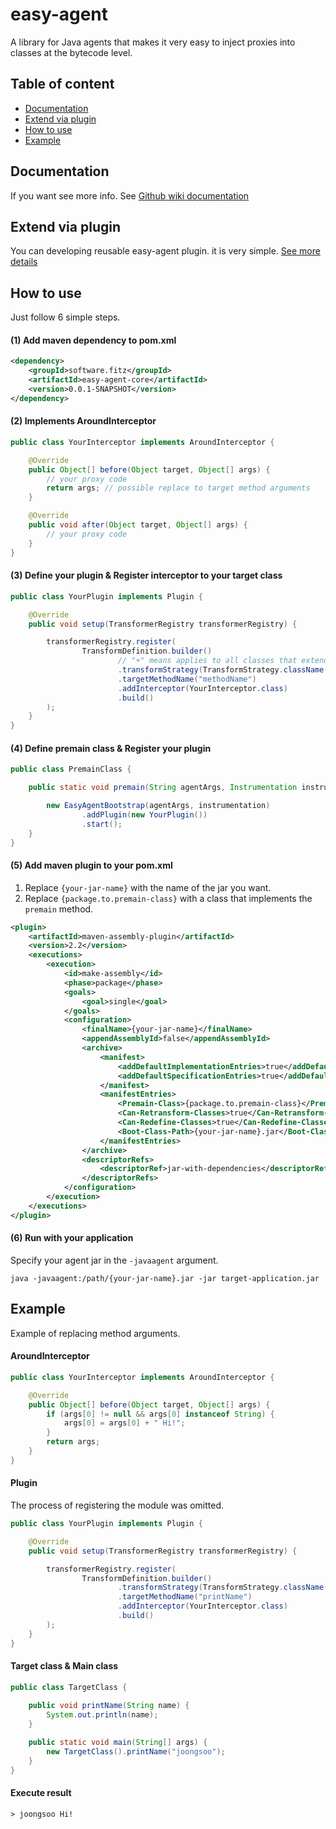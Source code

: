# easy-agent
A library for Java agents that makes it very easy to inject proxies into classes at the bytecode level.

## Table of content
- [Documentation](#documentation)
- [Extend via plugin](#extend-via-plugin)
- [How to use](#how-to-use)
- [Example](#example)


## Documentation
If you want see more info. See [Github wiki documentation](https://github.com/joongsoo/easy-agent/wiki)

## Extend via plugin
You can developing reusable easy-agent plugin. it is very simple. [See more details](https://github.com/joongsoo/easy-agent/wiki/Plugin)

## How to use
Just follow 6 simple steps.

#### (1) Add maven dependency to pom.xml
```xml
<dependency>
    <groupId>software.fitz</groupId>
    <artifactId>easy-agent-core</artifactId>
    <version>0.0.1-SNAPSHOT</version>
</dependency>
```

#### (2) Implements AroundInterceptor
```java
public class YourInterceptor implements AroundInterceptor {

    @Override
    public Object[] before(Object target, Object[] args) {
        // your proxy code
        return args; // possible replace to target method arguments
    }

    @Override
    public void after(Object target, Object[] args) {
        // your proxy code
    }
}
```

#### (3) Define your plugin & Register interceptor to your target class
```java
public class YourPlugin implements Plugin {

    @Override
    public void setup(TransformerRegistry transformerRegistry) {

        transformerRegistry.register(
                TransformDefinition.builder()
                        // "+" means applies to all classes that extend this class
                        .transformStrategy(TransformStrategy.className("package.Class+")) 
                        .targetMethodName("methodName")
                        .addInterceptor(YourInterceptor.class)
                        .build()
        );
    }
}
```

#### (4) Define premain class & Register your plugin
```java
public class PremainClass {

    public static void premain(String agentArgs, Instrumentation instrumentation) {

        new EasyAgentBootstrap(agentArgs, instrumentation)
                .addPlugin(new YourPlugin())
                .start();
    }
}
```

#### (5) Add maven plugin to your pom.xml
1. Replace `{your-jar-name}` with the name of the jar you want.
2. Replace `{package.to.premain-class}` with a class that implements the `premain` method.

```xml
<plugin>
    <artifactId>maven-assembly-plugin</artifactId>
    <version>2.2</version>
    <executions>
        <execution>
            <id>make-assembly</id>
            <phase>package</phase>
            <goals>
                <goal>single</goal>
            </goals>
            <configuration>
                <finalName>{your-jar-name}</finalName>
                <appendAssemblyId>false</appendAssemblyId>
                <archive>
                    <manifest>
                        <addDefaultImplementationEntries>true</addDefaultImplementationEntries>
                        <addDefaultSpecificationEntries>true</addDefaultSpecificationEntries>
                    </manifest>
                    <manifestEntries>
                        <Premain-Class>{package.to.premain-class}</Premain-Class>
                        <Can-Retransform-Classes>true</Can-Retransform-Classes>
                        <Can-Redefine-Classes>true</Can-Redefine-Classes>
                        <Boot-Class-Path>{your-jar-name}.jar</Boot-Class-Path>
                    </manifestEntries>
                </archive>
                <descriptorRefs>
                    <descriptorRef>jar-with-dependencies</descriptorRef>
                </descriptorRefs>
            </configuration>
        </execution>
    </executions>
</plugin>
```

#### (6) Run with your application
Specify your agent jar in the `-javaagent` argument.

```
java -javaagent:/path/{your-jar-name}.jar -jar target-application.jar
```


## Example
Example of replacing method arguments.

#### AroundInterceptor
```java
public class YourInterceptor implements AroundInterceptor {

    @Override
    public Object[] before(Object target, Object[] args) {
        if (args[0] != null && args[0] instanceof String) {
            args[0] = args[0] + " Hi!";
        }
        return args;
    }
}
```

#### Plugin
The process of registering the module was omitted.

```java
public class YourPlugin implements Plugin {

    @Override
    public void setup(TransformerRegistry transformerRegistry) {

        transformerRegistry.register(
                TransformDefinition.builder()
                        .transformStrategy(TransformStrategy.className("package.TargetClass")) 
                        .targetMethodName("printName")
                        .addInterceptor(YourInterceptor.class)
                        .build()
        );
    }
}
```

#### Target class & Main class
```java
public class TargetClass {
    
    public void printName(String name) {
        System.out.println(name); 
    }

    public static void main(String[] args) {
        new TargetClass().printName("joongsoo");
    }
}
```

#### Execute result
`> joongsoo Hi!`
